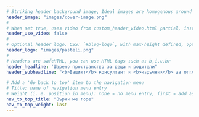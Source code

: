 ```yaml
---
# Striking header background image, Ideal images are homogenous around the centre and contrasting to the text. Non-ideal images can use `title_guard`
header_image: "images/cover-image.png"
#
# When set true, uses video from custom_header_video.html partial, instead of header_image
header_use_video: false
#
# Optional header logo. CSS: `#blog-logo`, with max-height defined, optimize to prevent scaling
header_logo: "images/pasteli.png"
#
# Headers are safeHTML, you can use HTML tags such as b,i,u,br
header_headline: "Шарено пространство за деца и родители"
header_subheadline: "<b>Вашият</b> консултант и <b>наръчник</b> за отглеждане на деца"

# Add a 'Go back to top' item to the navigation menu
# Title: name of navigation menu entry
# Weight (i. e. position in menu): none = no menu entry, first = add as first entry, last = ad as last entry
nav_to_top_title: "Върни ме горе"
nav_to_top_weight: last
---
```

